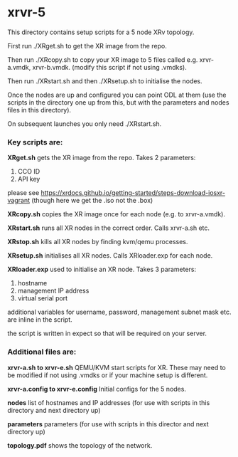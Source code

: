 # xrvr-5
This directory contains setup scripts for a 5 node XRv topology. 

First run ./XRget.sh to get the XR image from the repo.

Then run ./XRcopy.sh to copy your XR image to 5 files called e.g. xrvr-a.vmdk, xrvr-b.vmdk.  (modify this script if not using .vmdks).

Then run ./XRstart.sh and then ./XRsetup.sh to initialise the nodes.

Once the nodes are up and configured you can point ODL at them (use the scripts in the directory one up from this, but with the parameters and nodes files in this directory).

On subsequent launches you only need ./XRstart.sh.

### Key scripts are:

**XRget.sh** gets the XR image from the repo.  Takes 2 parameters:

1. CCO ID
2. API key

please see https://xrdocs.github.io/getting-started/steps-download-iosxr-vagrant (though here we get the .iso not the .box)

**XRcopy.sh** copies the XR image once for each node (e.g. to xrvr-a.vmdk).

**XRstart.sh** runs all XR nodes in the correct order.  Calls xrvr-a.sh etc.

**XRstop.sh** kills all XR nodes by finding kvm/qemu processes.

**XRsetup.sh** initialises all XR nodes.  Calls XRloader.exp for each node.

**XRloader.exp** used to initialise an XR node.  Takes 3 parameters:

1. hostname
2. management IP address
3. virtual serial port

additional variables for username, password, management subnet mask etc. are inline in the script.

the script is written in expect so that will be required on your server.

### Additional files are:

**xrvr-a.sh to xrvr-e.sh** QEMU/KVM start scripts for XR.   These may need to be modified if not using .vmdks or if your machine setup is different.

**xrvr-a.config to xrvr-e.config** Initial configs for the 5 nodes.

**nodes** list of hostnames and IP addresses (for use with scripts in this directory and next directory up)

**parameters** parameters (for use with scripts in this director and next directory up)

**topology.pdf** shows the topology of the network.


